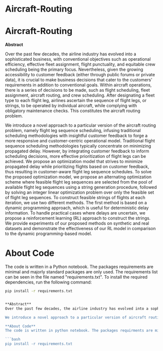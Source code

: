 # Aircraft-Routing

# **Aircraft-Routing**

**Abstract**

Over the past few decades, the airline industry has evolved into a sophisticated business, with conventional objectives such as operational efficiency, effective fleet assignment, flight punctuality, and equitable crew scheduling being the primary focus. Nevertheless, given the growing accessibility to customer feedback (either through public forums or private data), it is crucial to make business decisions that cater to the customers' requirements in addition to conventional goals. Within aircraft operations, there is a series of decisions to be made, such as flight scheduling, fleet assignment, aircraft routing, and crew scheduling. After designating a fleet type to each flight leg, airlines ascertain the sequence of flight legs, or strings, to be operated by individual aircraft, while complying with obligatory maintenance checks. This constitutes the aircraft routing problem.

We introduce a novel approach to a particular version of the aircraft routing problem, namely flight leg sequence scheduling, infusing traditional scheduling methodologies with insightful customer feedback to forge a more responsive and customer-centric operational model. Traditional flight sequence scheduling methodologies typically concentrate on minimizing propagated delay. However, by integrating customer feedback to inform scheduling decisions, more effective prioritization of flight legs can be achieved. We propose an optimization model that strives to minimize propagated delay while prioritizing flights based on customer feedback, thus resulting in customer-aware flight leg sequence schedules. To solve the proposed optimization model, we propose an alternating optimization scheme where feasible flight leg sequences are selected from the pool of available flight leg sequences using a string generation procedure, followed by solving an integer linear optimization problem over only the feasible set of flight leg sequences. To construct feasible strings of flights at each iteration, we use two different methods. The first method is based on a dynamic programming approach, which is useful for deterministic delay information. To handle practical cases where delays are uncertain, we propose a reinforcement learning (RL) approach to construct the strings. We provide experiments of our proposed methods on synthetic and real datasets and demonstrate the effectiveness of our RL model in comparison to the dynamic programming-based model.

# **About Code**

The code is written in a Python notebook. The packages requirements are minimal and majorly standard packages are only used. The requirements list can be seen in the file named "requirements.txt". To install the required dependencies, run the following command:

```bash
pip install -r requirements.txt


**Abstract**
Over the past few decades, the airline industry has evolved into a sophisticated business, with conventional objectives such as operational efficiency, effective fleet assignment, flight punctuality, and equitable crew scheduling being the primary focus. Nevertheless, given the growing accessibility to customer feedback (either through public forums or private data), it is crucial to make business decisions that cater to the customers' requirements in addition to conventional goals. Within aircraft operations, there is a series of decisions to be made, such as flight scheduling, fleet assignment, aircraft routing, and crew scheduling. After designating a fleet type to each flight leg, airlines ascertain the sequence of flight legs, or strings, to be operated by individual aircrafts, while complying with obligatory maintenance checks. This constitutes the aircraft routing problem.

We introduce a novel approach to a particular version of aircraft routing problem, namely flight leg sequence scheduling, infusing traditional scheduling methodologies with insightful customer feedback to forge a more responsive and customer-centric operational model. Traditional flight sequence scheduling methodologies typically concentrate on minimizing propagated delay. However, by integrating customer feedback to inform scheduling decisions, more effective prioritization of flight legs can be achieved. We propose an optimization model that strives to minimize propagated delay while prioritizing flights based on customer feedback, thus resulting in customer-aware flight leg sequence schedules. To solve the proposed optimization model, we propose an alternating optimization scheme where feasible flight leg sequences are selected from the pool of available flight leg sequences using a string generation procedure, followed by  solving an integer linear optimization problem over only the feasible set of flight leg sequences. To construct feasible strings of flights at each iteration, we use two different methods. The first method is based on a dynamic programming approach which is useful for deterministic delay information. To handle practical cases where delays are uncertain, we propose a reinforcement learning (RL) approach to construct the strings. We provide experiments of our proposed methods on synthetic and real data sets and demonstrate the effectiveness of our RL model in comparison to dynamic programming based model.

**About Code**
The code is written in python notebook. The packages requirments are minimal and majorly standard apckages are only used. The requirements list can be see in the file name "requirements.txt". To install the required dependencies, run the following command:

```bash
pip install -r requirements.txt

